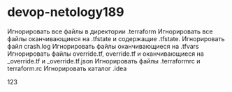 # devop-netology189
Игнорировать все файлы в директории .terraform
Игнорировать все файлы оканчивающиеся на .tfstate и содержащие .tfstate.
Игнорировать файл crash.log
Игнорировать файлы оканчивающиеся на .tfvars
Игнорировать файлы override.tf, override.tf и оканчивающиеся на _override.tf и _override.tf.json
Игнорировать файлы .terraformrc и terraform.rc
Игнорировать каталог .idea


123



